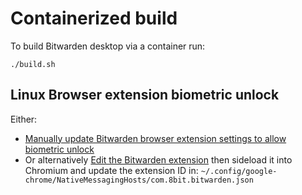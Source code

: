 # Containerized build

To build Bitwarden desktop via a container run:

`./build.sh`

## Linux Browser extension biometric unlock

Either:

- [Manually update Bitwarden browser extension settings to allow biometric unlock](https://github.com/quexten/goldwarden/wiki/Browser-Biometric-Approval#browser-extension-20240401-and-newer)
- Or alternatively [Edit the Bitwarden extension](https://github.com/quexten/clients/pull/3/files) then sideload it into Chromium and update the extension ID in: `~/.config/google-chrome/NativeMessagingHosts/com.8bit.bitwarden.json`
